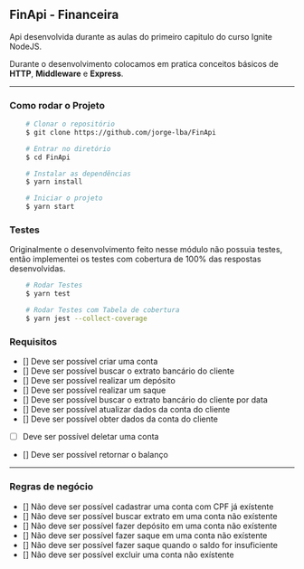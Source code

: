 ## FinApi - Financeira

Api desenvolvida durante as aulas do primeiro capitulo do curso Ignite NodeJS.

Durante o desenvolvimento colocamos em pratica conceitos básicos de **HTTP**, **Middleware** e **Express**.

---

### Como rodar o Projeto
```bash
    # Clonar o repositório
    $ git clone https://github.com/jorge-lba/FinApi

    # Entrar no diretório
    $ cd FinApi

    # Instalar as dependências
    $ yarn install

    # Iniciar o projeto
    $ yarn start
```

### Testes
Originalmente o desenvolvimento feito nesse módulo não possuia testes, então implementei os testes com cobertura de 100% das respostas desenvolvidas.

```bash
    # Rodar Testes
    $ yarn test

    # Rodar Testes com Tabela de cobertura
    $ yarn jest --collect-coverage
```

### Requisitos

- [] Deve ser possível criar uma conta
- [] Deve ser possível buscar o extrato bancário do cliente
- [] Deve ser possível realizar um depósito
- [] Deve ser possível realizar um saque
- [] Deve ser possível buscar o extrato bancário do cliente por data
- [] Deve ser possível atualizar dados da conta do cliente
- [] Deve ser possível obter dados da conta do cliente
- [ ] Deve ser possível deletar uma conta
- [] Deve ser possível retornar o balanço

---

### Regras de negócio

- [] Não deve ser possível cadastrar uma conta com CPF já exístente
- [] Não deve ser possível buscar extrato em uma conta não exístente
- [] Não deve ser possível fazer depósito em uma conta não exístente
- [] Não deve ser possível fazer saque em uma conta não exístente
- [] Não deve ser possível fazer saque quando o saldo for insuficiente
- [] Não deve ser possível excluir uma conta não exístente